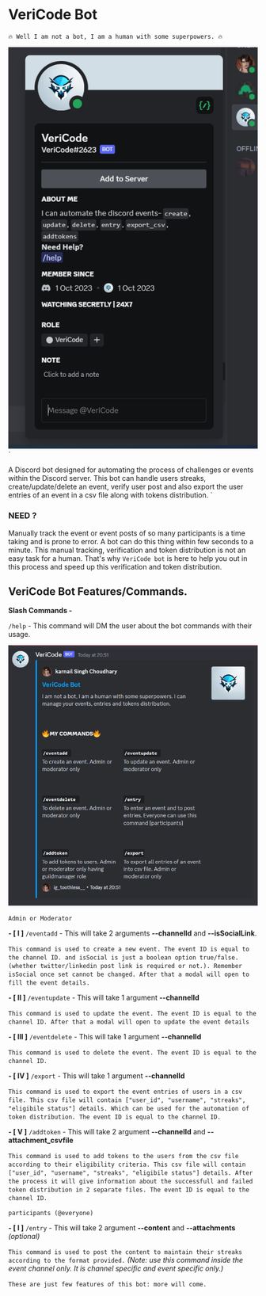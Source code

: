 # VeriCode Bot


```
🔥 Well I am not a bot, I am a human with some superpowers. 🔥
```

![vericodebot](https://github.com/nightfury-crypto/vericode-bot/blob/main/assets/display-readme/botprofile.png?raw=true)
`

A Discord bot designed for automating the process of challenges or events within the Discord server. This bot can handle users streaks, create/update/delete an event, verify user post and also export the user entries of an event in a csv file along with tokens distribution. 
`
### NEED ?

Manually track the event or event posts of so many participants is a time taking and is prone to error. A bot can do this thing within few seconds to a minute. This manual tracking, verification and token distribution is not an easy task for a human. That's why `VeriCode bot` is here to help you out in this process and speed up this verification and token distribution.

## VeriCode Bot Features/Commands.

**Slash Commands -** 

`/help` - This command will DM the user about the bot commands with their usage.

![help](https://github.com/nightfury-crypto/vericode-bot/blob/main/assets/display-readme/helpdm.png?raw=true)

```
Admin or Moderator
```

**- [ I ]**  `/eventadd` - This will take 2 arguments **--channelId** and **--isSocialLink**.

`This command is used to create a new event. The event ID is equal to the channel ID. and isSocial is just a boolean option true/false.(whether twitter/linkedin post link is required or not.). Remember isSocial once set cannot be changed. After that a modal will open to fill the event details.`

**- [ II ]**  `/eventupdate` - This will take 1 argument **--channelId**

`This command is used to update the event. The event ID is equal to the channel ID. After that a modal will open to update the event details`

**- [ III ]**  `/eventdelete` - This will take 1 argument **--channelId**

`This command is used to delete the event. The event ID is equal to the channel ID.`

**- [ IV ]**  `/export` - This will take 1 argument **--channelId**

`This command is used to export the event entries of users in a csv file. This csv file will contain ["user_id", "username", "streaks", "eligibile status"] details. Which can be used for the automation of token distribution. The event ID is equal to the channel ID.`

**- [ V ]**  `/addtoken` - This will take 2 argument **--channelId** and **--attachment_csvfile**

`This command is used to add tokens to the users from the csv file according to their eligibility criteria. This csv file will contain ["user_id", "username", "streaks", "eligibile status"] details. After the process it will give information about the successfull and failed token distribution in 2 separate files. The event ID is equal to the channel ID.`

```
participants (@everyone)
```
**- [ I ]**  `/entry` - This will take 2 argument **--content** and **--attachments** *(optional)*

`This command is used to post the content to maintain their streaks according to the format provided.`
*(Note: use this command inside the event channel only. It is channel specific and event specific only.)*


`These are just few features of this bot: more will come.`

